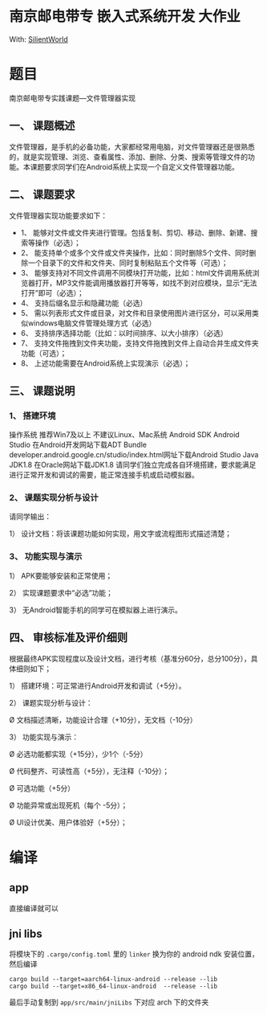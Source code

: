 # 南京邮电带专 嵌入式系统开发 大作业
With: [SilientWorld](https://github.com/SilientWorld)

# 题目
南京邮电带专实践课题—文件管理器实现
## 一、 课题概述
文件管理器，是手机的必备功能，大家都经常用电脑，对文件管理器还是很熟悉的，就是实现管理、浏览、查看属性、添加、删除、分类、搜索等管理文件的功能。本课题要求同学们在Android系统上实现一个自定义文件管理器功能。
## 二、 课题要求
文件管理器实现功能要求如下：
- 1、 能够对文件或文件夹进行管理。包括复制、剪切、移动、删除、新建、搜索等操作（必选）；
- 2、 能支持单个或多个文件或文件夹操作，比如：同时删除5个文件、同时删除一个目录下的文件和文件夹、同时复制粘贴五个文件等（可选）；
- 3、 能够支持对不同文件调用不同模块打开功能，比如：html文件调用系统浏览器打开，MP3文件能调用播放器打开等等，如找不到对应模块，显示“无法打开”即可（必选）；
- 4、 支持后缀名显示和隐藏功能（必选）
- 5、 需以列表形式文件或目录，对文件和目录使用图片进行区分，可以采用类似windows电脑文件管理处理方式（必选）
- 6、 支持排序选择功能（比如：以时间排序、以大小排序）（必选）
- 7、 支持文件拖拽到文件夹功能，支持文件拖拽到文件上自动合并生成文件夹功能（可选）；
- 8、 上述功能需要在Android系统上实现演示（必选）；
## 三、 课题说明
### 1、 搭建环境
操作系统 推荐Win7及以上 不建议Linux、Mac系统
Android SDK Android Studio 在Android开发网站下载ADT Bundle developer.android.google.cn/studio/index.html网址下载Android Studio
Java JDK1.8 在Oracle网站下载JDK1.8
请同学们独立完成各自环境搭建，要求能满足进行正常开发和调试的需要，能正常连接手机或启动模拟器。
### 2、 课题实现分析与设计
请同学输出：

1） 设计文档：将该课题功能如何实现，用文字或流程图形式描述清楚；

### 3、 功能实现与演示

1） APK要能够安装和正常使用；

2） 实现课题要求中“必选”功能；

3） 无Android智能手机的同学可在模拟器上进行演示。


## 四、 审核标准及评价细则

根据最终APK实现程度以及设计文档，进行考核（基准分60分，总分100分），具体细则如下；

1） 搭建环境：可正常进行Android开发和调试（+5分）。

2） 课题实现分析与设计：

Ø 文档描述清晰，功能设计合理（+10分），无文档（-10分）

3） 功能实现与演示：

Ø 必选功能都实现（+15分），少1个（-5分）

Ø 代码整齐、可读性高（+5分），无注释（-10分）；

Ø 可选功能（+5分）

Ø 功能异常或出现死机（每个 -5分）；

Ø UI设计优美、用户体验好（+5分）；

# 编译
## app
直接编译就可以
## jni libs
将模块下的 `.cargo/config.toml` 里的 `linker` 换为你的 android ndk 安装位置，然后编译
```
cargo build --target=aarch64-linux-android --release --lib
cargo build --target=x86_64-linux-android  --release --lib 
```
最后手动复制到 `app/src/main/jniLibs` 下对应 arch 下的文件夹